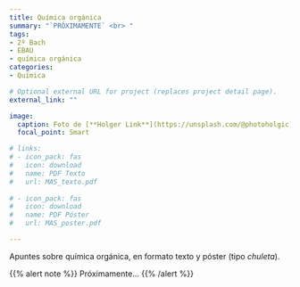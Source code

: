 ```yaml
---
title: Química orgánica
summary: "`PRÓXIMAMENTE` <br> "
tags:
- 2º Bach
- EBAU
- química orgánica
categories:
- Química

# Optional external URL for project (replaces project detail page).
external_link: ""

image:
  caption: Foto de [**Holger Link**](https://unsplash.com/@photoholgic) en [Unsplash](https://unsplash.com)
  focal_point: Smart

# links:
# - icon_pack: fas
#   icon: download
#   name: PDF Texto
#   url: MAS_texto.pdf
  
# - icon_pack: fas
#   icon: download
#   name: PDF Póster
#   url: MAS_poster.pdf

---
```


Apuntes sobre química orgánica, en formato texto y póster (tipo _chuleta_).

{{% alert note %}}
Próximamente...
{{% /alert %}}